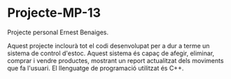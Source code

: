 # Projecte-MP-13
Projecte personal Ernest Benaiges.

Aquest projecte inclourà tot el codi desenvolupat per a dur a terme un sistema de control d'estoc.
Aquest sistema és capaç de afegir, eliminar, comprar i vendre productes, mostrant un report actualitzat dels moviments que fa l'usuari.
El llenguatge de programació utilitzat és C++.
